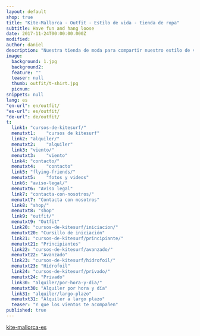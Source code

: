 ```yaml
---
layout: default
shop: true
title: "Kite-Mallorca - Outfit - Estilo de vida - tienda de ropa"
subtitle: Have fun and hang loose
date: 2017-11-24T00:00:00.000Z
modified: 
author: daniel
description: "Nuestra tienda de moda para compartir nuestro estilo de vida. Camisetas, chaquetas, sudaderas, gorros, bolsos, etc."
image: 
  background: 1.jpg
  background2:
  feature: ""
  teaser: null
  thumb: outfit/t-shirt.jpg
  picnum:
snippets: null
lang: es
"en-url": en/outfit/
"es-url": es/outfit/
"de-url": de/outfit/
t:
  link1: "cursos-de-kitesurf/"
  menutxt1:    "cursos de kitesurf"
  link2: "alquiler/"
  menutxt2:    "alquiler"
  link3: "viento/"
  menutxt3:    "viento"
  link4: "contacto/"
  menutxt4:    "contacto"
  link5: "flying-friends/"
  menutxt5:    "fotos y videos"
  link6: "aviso-legal/"
  menutxt6: "Aviso legal"
  link7: "contacta-con-nosotros/"
  menutxt7: "Contacta con nosotros"
  link8: "shop/"
  menutxt8: "shop"
  link9: "outfit/"
  menutxt9: "Outfit"
  link20: "cursos-de-kitesurf/iniciacion/"
  menutxt20: "Cursillo de iniciación"
  link21: "cursos-de-kitesurf/principiante/"
  menutxt21: "Principiantes"
  link22: "cursos-de-kitesurf/avanzado/"
  menutxt22: "Avanzado"
  link23: "cursos-de-kitesurf/hidrofoil/"
  menutxt23: "Hidrofoil"
  link24: "cursos-de-kitesurf/privado/"
  menutxt24: "Privado"
  link30: "alquiler/por-hora-y-dia/"
  menutxt30: "Alquiler por hora y día"
  link31: "alquiler/largo-plazo"
  menutxt31: "Alquiler a largo plazo"
  teaser: "Y que los vientos te acompañen"
published: true
---
```


<div id="myShop">
    <a href="//shop.spreadshirt.es/kite-mallorca-es">kite-mallorca-es</a>
</div>

<script>
    var spread_shop_config = {
        shopName: 'kite-mallorca-es',
        locale: 'es_ES',
        prefix: '//shop.spreadshirt.es',
        baseId: 'myShop'
    };
</script>

<script type="text/javascript"
        src="//shop.spreadshirt.es/shopfiles/shopclient/shopclient.nocache.js">
</script>